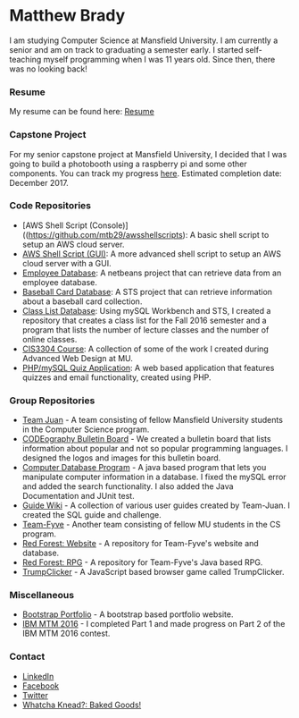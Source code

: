 # Matthew Brady

I am studying Computer Science at Mansfield University. I am currently a senior and am on track to graduating a semester early. I started self-teaching myself programming when I was 11 years old. Since then, there was no looking back!

### Resume

My resume can be found here: [Resume](https://github.com/mtb29/portfolio/blob/master/Matthew%20Brady%20Resume.pdf)

### Capstone Project

For my senior capstone project at Mansfield University, I decided that I was going to build a photobooth using a raspberry pi and some other components. You can track my progress [here](https://github.com/mtb29/pibooth). Estimated completion date: December 2017.

### Code Repositories

* [AWS Shell Script (Console)]((https://github.com/mtb29/awsshellscripts): A basic shell script to setup an AWS cloud server.
* [AWS Shell Script (GUI)](https://github.com/mtb29/awsshellscripts2): A more advanced shell script to setup an AWS cloud server with a GUI.
* [Employee Database](https://github.com/mtb29/s2emp): A netbeans project that can retrieve data from an employee database.
* [Baseball Card Database](https://github.com/mtb29/baseballcards): A STS project that can retrieve information about a baseball card collection.
* [Class List Database](https://github.com/mtb29/mysql_workbench): Using mySQL Workbench and STS, I created a repository that creates a class list for the Fall 2016 semester and a program that lists the number of lecture classes and the number of online classes.
* [CIS3304 Course](https://github.com/mtb29/cis3304): A collection of some of the work I created during Advanced Web Design at MU.
* [PHP/mySQL Quiz Application](https://github.com/mtb29/cis3304/tree/master/src/main/webapp/finalproject): A web based application that features quizzes and email functionality, created using PHP.

### Group Repositories

* [Team Juan](https://team-juan.github.io/team-portfolio/) - A team consisting of fellow Mansfield University students in the Computer Science program.
* [CODEography Bulletin Board](https://raw.githubusercontent.com/Team-Juan/Bulletin-Board/master/bulletinboard.jpg) - We created a bulletin board that lists information about popular and not so popular programming languages. I designed the logos and images for this bulletin board.
* [Computer Database Program](https://github.com/Team-Juan/group_project) - A java based program that lets you manipulate computer information in a database. I fixed the mySQL error and added the search functionality. I also added the Java Documentation and JUnit test.
* [Guide Wiki](https://github.com/Team-Juan/user-guides/wiki) - A collection of various user guides created by Team-Juan. I created the SQL guide and challenge.
* [Team-Fyve](https://github.com/Team-Fyve) - Another team consisting of fellow MU students in the CS program.
* [Red Forest: Website](https://github.com/Team-Fyve/WebDB) - A repository for Team-Fyve's website and database.
* [Red Forest: RPG](https://github.com/Team-Fyve/TeamFyve-RPG) - A repository for Team-Fyve's Java based RPG.
* [TrumpClicker](https://github.com/mtb29/trumpclicker) - A JavaScript based browser game called TrumpClicker.

### Miscellaneous

* [Bootstrap Portfolio](https://mtb29.github.io/portfolio2/) - A bootstrap based portfolio website.
* [IBM MTM 2016](https://raw.githubusercontent.com/mtb29/portfolio/master/ibm.PNG.png) - I completed Part 1 and made progress on Part 2 of the IBM MTM 2016 contest.

### Contact

* [LinkedIn](https://www.linkedin.com/in/matthew-brady-149aa6a8/)
* [Facebook](https://www.facebook.com/matthew.brady.1426)
* [Twitter](https://twitter.com/mtb_brady)
* [Whatcha Knead?: Baked Goods!](https://www.facebook.com/whatchaknead/)
